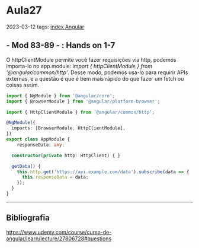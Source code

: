 # Aula27
2023-03-12
tags: [index Angular](../index%20Angular.md)

## - Mod 83-89 - : Hands on 1-7

O httpClientModule permite você fazer requisições via http, podemos importa-lo no app.module: *import { httpClientModule } from '@angular/common/http'*. Desse modo, podemos usa-lo para requirir APIs externas, e a questão é que é bem mais rápido do que fazer um fetch ou coisas assim.

~~~ts
import { NgModule } from '@angular/core';
import { BrowserModule } from '@angular/platform-browser';

import { HttpClientModule } from '@angular/common/http';

@NgModule({
  imports: [BrowserModule, HttpClientModule],
})
export class AppModule {
	responseData: any;

  constructor(private http: HttpClient) { }

  getData() {
    this.http.get('https://api.example.com/data').subscribe(data => {
      this.responseData = data;
    });
  }
}

~~~

-----------------------------------------------
## Bibliografia

https://www.udemy.com/course/curso-de-angular/learn/lecture/27806728#questions